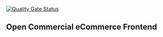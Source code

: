 [![Quality Gate Status](https://sonarcloud.io/api/project_badges/measure?project=sic-com%3Asic-com&metric=alert_status)](https://sonarcloud.io/summary/overall?id=sic-com%3Asic-com)

<h2>Open Commercial eCommerce Frontend</h2>
